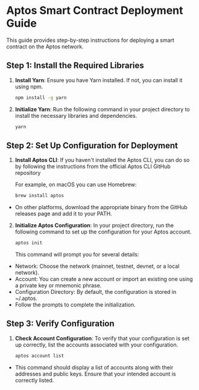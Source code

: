 # Aptos Smart Contract Deployment Guide

This guide provides step-by-step instructions for deploying a smart contract on the Aptos network.

## Step 1: Install the Required Libraries

1. **Install Yarn**: Ensure you have Yarn installed. If not, you can install it using npm.
   ```sh
   npm install -g yarn
   ```
2. **Initialize Yarn**: Run the following command in your project directory to install the necessary libraries and dependencies.
   ```sh
   yarn
   ```

## Step 2: Set Up Configuration for Deployment

1. **Install Aptos CLI**: If you haven't installed the Aptos CLI, you can do so by following the instructions from the official Aptos CLI GitHub repository

   For example, on macOS you can use Homebrew:

   ```sh
   brew install aptos
   ```

- On other platforms, download the appropriate binary from the GitHub releases page and add it to your PATH.

2. **Initialize Aptos Configuration**: In your project directory, run the following command to set up the configuration for your Aptos account.
   ```sh
   aptos init
   ```
   This command will prompt you for several details:

- Network: Choose the network (mainnet, testnet, devnet, or a local network).
- Account: You can create a new account or import an existing one using a private key or mnemonic phrase.
- Configuration Directory: By default, the configuration is stored in ~/.aptos.
- Follow the prompts to complete the initialization.

## Step 3: Verify Configuration

1. **Check Account Configuration**: To verify that your configuration is set up correctly, list the accounts associated with your configuration.
   ```sh
   aptos account list
   ```

- This command should display a list of accounts along with their addresses and public keys. Ensure that your intended account is correctly listed.

